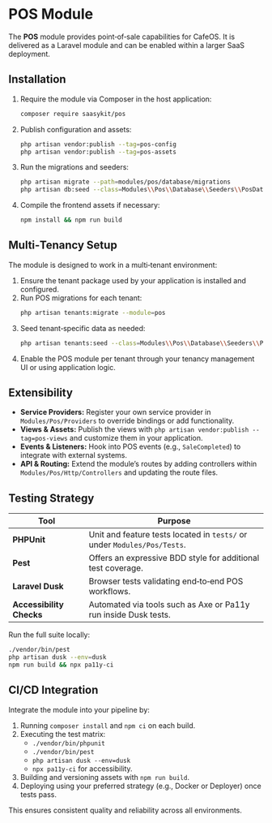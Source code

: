 # POS Module

The **POS** module provides point‑of‑sale capabilities for CafeOS. It is delivered as a Laravel module and can be enabled within a larger SaaS deployment.

## Installation

1. Require the module via Composer in the host application:
   ```bash
   composer require saasykit/pos
   ```
2. Publish configuration and assets:
   ```bash
   php artisan vendor:publish --tag=pos-config
   php artisan vendor:publish --tag=pos-assets
   ```
3. Run the migrations and seeders:
   ```bash
   php artisan migrate --path=modules/pos/database/migrations
   php artisan db:seed --class=Modules\\Pos\\Database\\Seeders\\PosDatabaseSeeder
   ```
4. Compile the frontend assets if necessary:
   ```bash
   npm install && npm run build
   ```

## Multi‑Tenancy Setup

The module is designed to work in a multi‑tenant environment:

1. Ensure the tenant package used by your application is installed and configured.
2. Run POS migrations for each tenant:
   ```bash
   php artisan tenants:migrate --module=pos
   ```
3. Seed tenant‑specific data as needed:
   ```bash
   php artisan tenants:seed --class=Modules\\Pos\\Database\\Seeders\\PosDatabaseSeeder
   ```
4. Enable the POS module per tenant through your tenancy management UI or using application logic.

## Extensibility

- **Service Providers:** Register your own service provider in `Modules/Pos/Providers` to override bindings or add functionality.
- **Views & Assets:** Publish the views with `php artisan vendor:publish --tag=pos-views` and customize them in your application.
- **Events & Listeners:** Hook into POS events (e.g., `SaleCompleted`) to integrate with external systems.
- **API & Routing:** Extend the module’s routes by adding controllers within `Modules/Pos/Http/Controllers` and updating the route files.

## Testing Strategy

| Tool | Purpose |
| ---- | ------- |
| **PHPUnit** | Unit and feature tests located in `tests/` or under `Modules/Pos/Tests`. |
| **Pest** | Offers an expressive BDD style for additional test coverage. |
| **Laravel Dusk** | Browser tests validating end‑to‑end POS workflows. |
| **Accessibility Checks** | Automated via tools such as Axe or Pa11y run inside Dusk tests. |

Run the full suite locally:
```bash
./vendor/bin/pest
php artisan dusk --env=dusk
npm run build && npx pa11y-ci
```

## CI/CD Integration

Integrate the module into your pipeline by:

1. Running `composer install` and `npm ci` on each build.
2. Executing the test matrix:
   - `./vendor/bin/phpunit`
   - `./vendor/bin/pest`
   - `php artisan dusk --env=dusk`
   - `npx pa11y-ci` for accessibility.
3. Building and versioning assets with `npm run build`.
4. Deploying using your preferred strategy (e.g., Docker or Deployer) once tests pass.

This ensures consistent quality and reliability across all environments.
